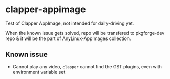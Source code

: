 # clapper-appimage

Test of Clapper AppImage, not intended for daily-driving yet.

When the known issue gets solved, repo will be transfered to pkgforge-dev repo & it will be the part of AnyLinux-AppImages collection.

## Known issue

- Cannot play any video, `clapper` cannot find the GST plugins, even with environment variable set
